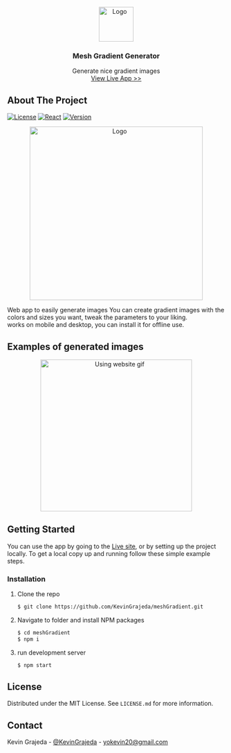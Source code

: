 <br />
<div align="center">
  <a href="https://kevingrajeda.github.io/meshGradient/">
    <img src="https://user-images.githubusercontent.com/60023139/198747554-55848b3d-0560-4c3d-aebd-68932505855e.png" alt="Logo" width="80" height="80">
  </a>
  <h3 align="center">Mesh Gradient Generator</h3>

  <p align="center">
    Generate nice gradient images
    <br />
    <a href="https://kevingrajeda.github.io/meshGradient/">View Live App >></a>
  </p>
</div>

<!-- ABOUT THE PROJECT -->
## About The Project

[![License](https://img.shields.io/github/license/KevinGrajeda/meshGradient?color=blue)](https://github.com/KevinGrajeda/meshGradient/blob/main/LICENSE.md)
[![React](https://badges.aleen42.com/src/react.svg)](https://reactjs.org/)
[![Version](https://img.shields.io/github/v/release/KevinGrajeda/meshGradient)](https://github.com/KevinGrajeda/meshGradient/releases/tag/1.0.0)

<div align="center">
  <a href="https://kevingrajeda.github.io/meshGradient/" align="center">
    <img src="https://user-images.githubusercontent.com/60023139/198747137-a508a83e-e67f-4e0f-b237-3a21f9739dba.png" alt="Logo" height="400">
  </a>
</div>

Web app to easily generate images
You can create gradient images with the colors and sizes you want, tweak the parameters to your liking.
<br/>works on mobile and desktop, you can install it for offline use.

## Examples of generated images

<div align="center">
  <a href="https://kevingrajeda.github.io/meshGradient/">
    <img src="https://user-images.githubusercontent.com/60023139/183526086-f532350a-0360-4b83-a7d5-9f49a18eca55.gif" alt="Using website gif" height="350" >
  </a>
</div>

<!-- GETTING STARTED -->
## Getting Started

You can use the app by going to the [Live site](https://kevingrajeda.github.io/meshGradient/), or by setting up the project locally.
To get a local copy up and running follow these simple example steps.

### Installation

1. Clone the repo
   ```sh
   $ git clone https://github.com/KevinGrajeda/meshGradient.git
   ```
3. Navigate to folder and install NPM packages
   ```sh
   $ cd meshGradient
   $ npm i
   ```
4. run development server
   ```sh
   $ npm start
   ```

<!-- LICENSE -->
## License

Distributed under the MIT License. See `LICENSE.md` for more information.


<!-- CONTACT -->
## Contact
Kevin Grajeda - [@KevinGrajeda](https://github.com/KevinGrajeda) - yokevin20@gmail.com
